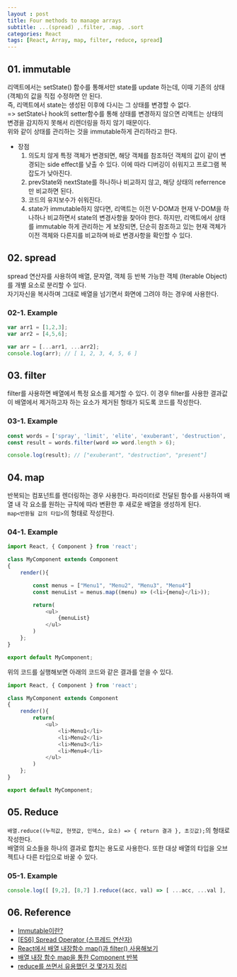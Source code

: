 ```yaml
---
layout : post
title: Four methods to manage arrays
subtitle: ...(spread) ,.filter, .map, .sort
categories: React
tags: [React, Array, map, filter, reduce, spread]
---
```


## 01. immutable

리액트에서는 setState() 함수를 통해서만 state를 update 하는데, 이때 기존의 상태(객체)의 값을 직접 수정하면 안 된다.<br>
즉, 리액트에서 state는 생성된 이후에 다시는 그 상태를 변경할 수 없다.<br>
=> setState나 hook의 setter함수를 통해 상태를 변경하지 않으면 리액트는 상태의 변경을 감지하지 못해서 리렌더링을 하지 않기 때문이다.<br>
위와 같이 상태를 관리하는 것을 immutable하게 관리하라고 한다.<br>

- 장점
  1. 의도치 않게 특정 객체가 변경되면, 해당 객체를 참조하던 객체의 값이 같이 변경되는 side effect를 낮출 수 있다. 이에 따라 디버깅이 쉬워지고 프로그램 복잡도가 낮아진다.
  2. prevState와 nextState를 하나하나 비교하지 않고, 해당 상태의 referrence만 비교하면 된다.
  3. 코드의 유지보수가 쉬워진다.
  4. state가 immutable하지 않다면, 리액트는 이전 V-DOM과 현재 V-DOM을 하나하나 비교하면서 state의 변경사항을 찾아야 한다. 하지만, 리액트에서 상태를 immutable 하게 관리하는 게 보장되면, 단순히 참조하고 있는 현재 객체가 이전 객체와 다른지를 비교하며 바로 변경사항을 확인할 수 있다.

## 02. spread

spread 연산자를 사용하여 배열, 문자열, 객체 등 반복 가능한 객체 (Iterable Object)를 개별 요소로 분리할 수 있다.<br>
자기자신을 복사하며 그대로 배열을 넘기면서 화면에 그려야 하는 경우에 사용한다.<br>

### 02-1. Example

```TypeScript
var arr1 = [1,2,3]; 
var arr2 = [4,5,6]; 

var arr = [...arr1, ...arr2]; 
console.log(arr); // [ 1, 2, 3, 4, 5, 6 ] 
```

## 03. filter

filter를 사용하면 배열에서 특정 요소를 제거할 수 있다. 이 경우 filter를 사용한 결과값이 배열에서 제거하고자 하는 요소가 제거된 형태가 되도록 코드를 작성한다.<br>

### 03-1. Example

```TypeScript
const words = ['spray', 'limit', 'elite', 'exuberant', 'destruction', 'present'];
const result = words.filter(word => word.length > 6);

console.log(result); // ["exuberant", "destruction", "present"]
```

## 04. map

반복되는 컴포넌트를 렌더링하는 경우 사용한다. 파라미터로 전달된 함수를 사용하여 배열 내 각 요소를 원하는 규칙에 따라 변환한 후 새로운 배열을 생성하게 된다. <br>
`map<반환될 값의 타입>`의 형태로 작성한다. <br>

### 04-1. Example

```TypeScript
import React, { Component } from 'react';

class MyComponent extends Component
{    
    render(){

        const menus = ["Menu1", "Menu2", "Menu3", "Menu4"]
        const menuList = menus.map((menu) => (<li>{menu}</li>));

        return(
            <ul>
                {menuList}
            </ul>
        )
    };
}

export default MyComponent;
```

위의 코드를 실행해보면 아래의 코드와 같은 결과를 얻을 수 있다.

```TypeScript
import React, { Component } from 'react';

class MyComponent extends Component
{    
    render(){
        return(
            <ul>
                <li>Menu1</li>
                <li>Menu2</li>
                <li>Menu3</li>
                <li>Menu4</li>
            </ul>
        )
    };
}

export default MyComponent;
```

## 05. Reduce

`배열.reduce((누적값, 현잿값, 인덱스, 요소) => { return 결과 }, 초깃값);`의 형태로 작성한다. <br>
배열의 요소들을 하나의 결과로 합치는 용도로 사용한다. 또한 대상 배열의 타입을 오브젝트나 다른 타입으로 바꿀 수 있다.<br>

### 05-1. Example

```TypeScript
console.log([ [9,2], [8,7] ].reduce((acc, val) => [ ...acc, ...val ], [])) // [9, 2, 8, 7] 
```

## 06. Reference

- [Immutable이란?](https://hjuu.tistory.com/19)
- [[ES6] Spread Operator (스프레드 연산자)](https://paperblock.tistory.com/62)
- [React에서 배열 내장함수 map()과 filter() 사용해보기](https://intrepidgeeks.com/tutorial/use-the-array-builtin-functions-map-and-filter-in-react)
- [배열 내장 함수 map을 통한 Component 반복](https://lktprogrammer.tistory.com/121)
- [reduce를 쓰면서 유용했던 것 몇가지 정리](https://steemit.com/javascript/@rouka/reduce)